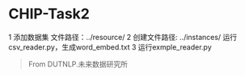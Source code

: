 # CHIP-Task2
1 添加数据集
文件路径：../resource/
2 创建文件路径: ../instances/
运行csv_reader.py，生成word_embed.txt
3 运行exmple_reader.py


> From DUTNLP.未来数据研究所

